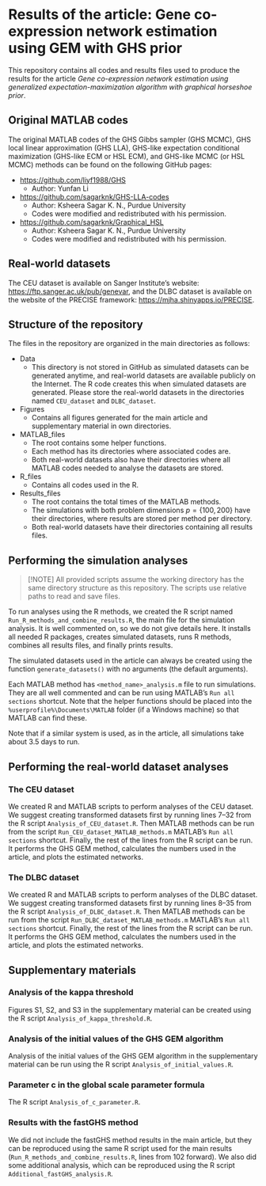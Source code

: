 
# Results of the article: Gene co-expression network estimation using GEM with GHS prior

This repository contains all codes and results files used to produce the
results for the article *Gene co-expression network estimation using
generalized expectation-maximization algorithm with graphical horseshoe
prior*.

## Original MATLAB codes

The original MATLAB codes of the GHS Gibbs sampler (GHS MCMC), GHS local
linear approximation (GHS LLA), GHS-like expectation conditional
maximization (GHS-like ECM or HSL ECM), and GHS-like MCMC (or HSL MCMC)
methods can be found on the following GitHub pages:

- <https://github.com/liyf1988/GHS>
  - Author: Yunfan Li
- <https://github.com/sagarknk/GHS-LLA-codes>
  - Author: Ksheera Sagar K. N., Purdue University
  - Codes were modified and redistributed with his permission.
- <https://github.com/sagarknk/Graphical_HSL>
  - Author: Ksheera Sagar K. N., Purdue University
  - Codes were modified and redistributed with his permission.

## Real-world datasets

The CEU dataset is available on Sanger Institute’s website:
<https://ftp.sanger.ac.uk/pub/genevar>, and the DLBC dataset is
available on the website of the PRECISE framework:
<https://mjha.shinyapps.io/PRECISE>.

## Structure of the repository

The files in the repository are organized in the main directories as
follows:

- Data
  - This directory is not stored in GitHub as simulated datasets can be
    generated anytime, and real-world datasets are available publicly on
    the Internet. The R code creates this when simulated datasets are
    generated. Please store the real-world datasets in the directories
    named `CEU_dataset` and `DLBC_dataset`.
- Figures
  - Contains all figures generated for the main article and
    supplementary material in own directories.
- MATLAB_files
  - The root contains some helper functions.
  - Each method has its directories where associated codes are.
  - Both real-world datasets also have their directories where all
    MATLAB codes needed to analyse the datasets are stored.
- R_files
  - Contains all codes used in the R.
- Results_files
  - The root contains the total times of the MATLAB methods.
  - The simulations with both problem dimensions $p = \{100, 200\}$ have
    their directories, where results are stored per method per
    directory.
  - Both real-world datasets have their directories containing all
    results files.

## Performing the simulation analyses

> [!NOTE] All provided scripts assume the working directory has the
> same directory structure as this repository. The scripts use relative
> paths to read and save files.

To run analyses using the R methods, we created the R script named
`Run_R_methods_and_combine_results.R`, the main file for the simulation
analysis. It is well commented on, so we do not give details here. It
installs all needed R packages, creates simulated datasets, runs R
methods, combines all results files, and finally prints results.

The simulated datasets used in the article can always be created using
the function `generate_datasets()` with no arguments (the default
arguments).

Each MATLAB method has `<method_name>_analysis.m` file to run
simulations. They are all well commented and can be run using MATLAB’s
`Run all sections` shortcut. Note that the helper functions should be
placed into the `%userprofile%\Documents\MATLAB` folder (if a Windows
machine) so that MATLAB can find these.

Note that if a similar system is used, as in the article, all
simulations take about 3.5 days to run.

## Performing the real-world dataset analyses

### The CEU dataset

We created R and MATLAB scripts to perform analyses of the CEU dataset.
We suggest creating transformed datasets first by running lines 7–32
from the R script `Analysis_of_CEU_dataset.R`. Then MATLAB methods can
be run from the script `Run_CEU_dataset_MATLAB_methods.m` MATLAB’s
`Run all sections` shortcut. Finally, the rest of the lines from the R
script can be run. It performs the GHS GEM method, calculates the
numbers used in the article, and plots the estimated networks.

### The DLBC dataset

We created R and MATLAB scripts to perform analyses of the DLBC dataset.
We suggest creating transformed datasets first by running lines 8–35
from the R script `Analysis_of_DLBC_dataset.R`. Then MATLAB methods can
be run from the script `Run_DLBC_dataset_MATLAB_methods.m` MATLAB’s
`Run all sections` shortcut. Finally, the rest of the lines from the R
script can be run. It performs the GHS GEM method, calculates the
numbers used in the article, and plots the estimated networks.

## Supplementary materials

### Analysis of the kappa threshold

Figures S1, S2, and S3 in the supplementary material can be created
using the R script `Analysis_of_kappa_threshold.R`.

### Analysis of the initial values of the GHS GEM algorithm

Analysis of the initial values of the GHS GEM algorithm in the
supplementary material can be run using the R script
`Analysis_of_initial_values.R`.

### Parameter c in the global scale parameter formula

The R script `Analysis_of_c_parameter.R`.

### Results with the fastGHS method

We did not include the fastGHS method results in the main article, but
they can be reproduced using the same R script used for the main results
(`Run_R_methods_and_combine_results.R`, lines from 102 forward). We also
did some additional analysis, which can be reproduced using the R script
`Additional_fastGHS_analysis.R`.
